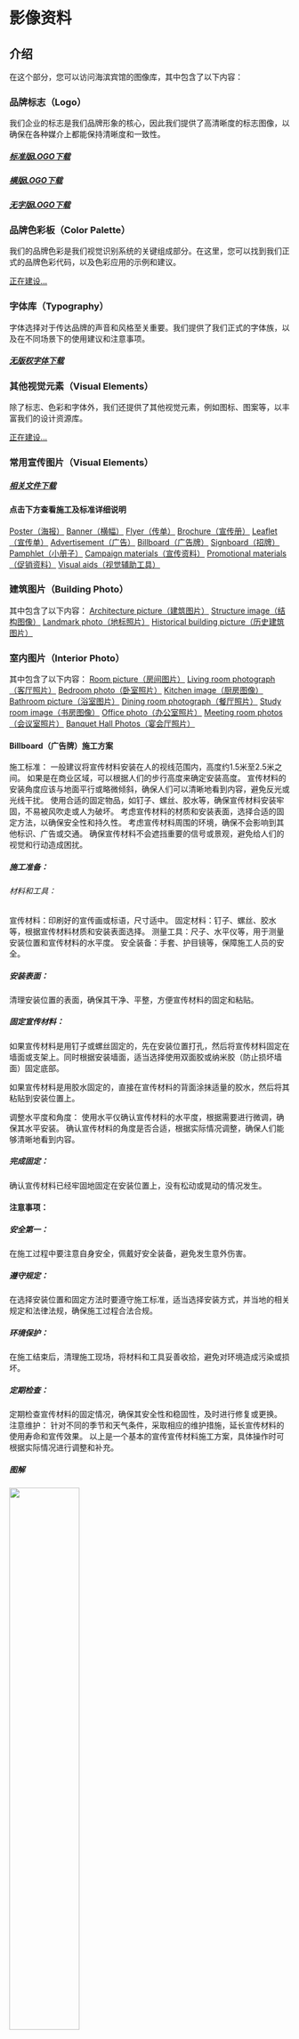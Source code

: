 # 影像资料

## 介绍
在这个部分，您可以访问海滨宾馆的图像库，其中包含了以下内容：

### 品牌标志（Logo）
我们企业的标志是我们品牌形象的核心，因此我们提供了高清晰度的标志图像，以确保在各种媒介上都能保持清晰度和一致性。
##### [标准版LOGO下载](https://www.123pan.com/s/UCU9Td-UKr5v.html)
##### [横版LOGO下载](https://www.123pan.com/s/UCU9Td-SKr5v.html)
##### [无字版LOGO下载](https://www.123pan.com/s/UCU9Td-lKr5v.html)

### 品牌色彩板（Color Palette）
我们的品牌色彩是我们视觉识别系统的关键组成部分。在这里，您可以找到我们正式的品牌色彩代码，以及色彩应用的示例和建议。

[正在建设...]()<!--<img src="../pic/色板.png" width = 50%>-->

### 字体库（Typography）
字体选择对于传达品牌的声音和风格至关重要。我们提供了我们正式的字体族，以及在不同场景下的使用建议和注意事项。
##### [无版权字体下载](https://font.sucai999.com/)

### 其他视觉元素（Visual Elements）
除了标志、色彩和字体外，我们还提供了其他视觉元素，例如图标、图案等，以丰富我们的设计资源库。

[正在建设...]()

### 常用宣传图片（Visual Elements）

##### [相关文件下载](https://font.sucai999.com/)

#### 点击下方查看施工及标准详细说明

[Poster（海报）]()
[Banner（横幅）]()
[Flyer（传单）]()
[Brochure（宣传册）]()
[Leaflet（宣传单）]()
[Advertisement（广告）]()
[Billboard（广告牌）](#billboard（广告牌）施工方案)
[Signboard（招牌）]()
[Pamphlet（小册子）]()
[Campaign materials（宣传资料）]()
[Promotional materials（促销资料）]()
[Visual aids（视觉辅助工具）]()

### 建筑图片（Building Photo）
其中包含了以下内容：
[Architecture picture（建筑图片）]()
[Structure image（结构图像）]()
[Landmark photo（地标照片）]()
[Historical building picture（历史建筑图片）]()

### 室内图片（Interior Photo）
其中包含了以下内容：
[Room picture（房间图片）]()
[Living room photograph（客厅照片）]()
[Bedroom photo（卧室照片）]()
[Kitchen image（厨房图像）]()
[Bathroom picture（浴室图片）]()
[Dining room photograph（餐厅照片）]()
[Study room image（书房图像）]()
[Office photo（办公室照片）]()
[Meeting room photos（会议室照片）]()
[Banquet Hall Photos（宴会厅照片）]()

#### Billboard（广告牌）施工方案

施工标准：
一般建议将宣传材料安装在人的视线范围内，高度约1.5米至2.5米之间。
如果是在商业区域，可以根据人们的步行高度来确定安装高度。
宣传材料的安装角度应该与地面平行或略微倾斜，确保人们可以清晰地看到内容，避免反光或光线干扰。
使用合适的固定物品，如钉子、螺丝、胶水等，确保宣传材料安装牢固，不易被风吹走或人为破坏。
考虑宣传材料的材质和安装表面，选择合适的固定方法，以确保安全性和持久性。
考虑宣传材料周围的环境，确保不会影响到其他标识、广告或交通。
确保宣传材料不会遮挡重要的信号或景观，避免给人们的视觉和行动造成困扰。

##### 施工准备：
###### 材料和工具：

宣传材料：印刷好的宣传画或标语，尺寸适中。
固定材料：钉子、螺丝、胶水等，根据宣传材料材质和安装表面选择。
测量工具：尺子、水平仪等，用于测量安装位置和宣传材料的水平度。
安全装备：手套、护目镜等，保障施工人员的安全。

##### 安装表面：
清理安装位置的表面，确保其干净、平整，方便宣传材料的固定和粘贴。
##### 固定宣传材料：
如果宣传材料是用钉子或螺丝固定的，先在安装位置打孔，然后将宣传材料固定在墙面或支架上。同时根据安装墙面，适当选择使用双面胶或纳米胶（防止损坏墙面）固定底部。

如果宣传材料是用胶水固定的，直接在宣传材料的背面涂抹适量的胶水，然后将其粘贴到安装位置上。

调整水平度和角度：
使用水平仪确认宣传材料的水平度，根据需要进行微调，确保其水平安装。
确认宣传材料的角度是否合适，根据实际情况调整，确保人们能够清晰地看到内容。
##### 完成固定：
确认宣传材料已经牢固地固定在安装位置上，没有松动或晃动的情况发生。
#### 注意事项：
##### 安全第一：
在施工过程中要注意自身安全，佩戴好安全装备，避免发生意外伤害。
##### 遵守规定：
在选择安装位置和固定方法时要遵守施工标准，适当选择安装方式，并当地的相关规定和法律法规，确保施工过程合法合规。
##### 环境保护：
在施工结束后，清理施工现场，将材料和工具妥善收拾，避免对环境造成污染或损坏。
##### 定期检查：
定期检查宣传材料的固定情况，确保其安全性和稳固性，及时进行修复或更换。
注意维护：
针对不同的季节和天气条件，采取相应的维护措施，延长宣传材料的使用寿命和宣传效果。
以上是一个基本的宣传宣传材料施工方案，具体操作时可根据实际情况进行调整和补充。
##### 图解
<img src="https://ghfast.top/https://raw.githubusercontent.com/ZhanjiangHaibinHotel/haibindoc/main/pic/挂画施工标准.png" width = 50%>
